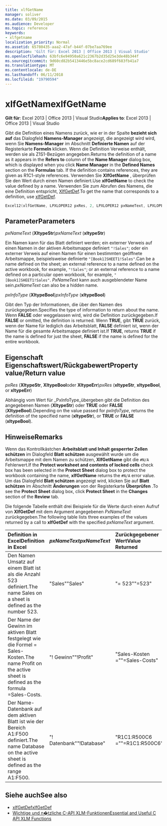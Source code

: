 ```yaml
---
title: xlfGetName
manager: soliver
ms.date: 03/09/2015
ms.audience: Developer
ms.topic: reference
keywords:
- xlfgetname
localization_priority: Normal
ms.assetid: 65780435-aaa2-47af-b44f-07be7aa769ee
description: 'Gilt für: Excel 2013 | Office 2013 | Visual Studio'
ms.openlocfilehash: 63bfc6e94950a621c2367b2d35d25e3de48b344f
ms.sourcegitcommit: 9d60cd82b5413446e5bc8ace2cd689f683fb41a7
ms.translationtype: MT
ms.contentlocale: de-DE
ms.lasthandoff: 06/11/2018
ms.locfileid: "19790594"
---
```

# <a name="xlfgetname"></a><span data-ttu-id="702bc-104">xlfGetName</span><span class="sxs-lookup"><span data-stu-id="702bc-104">xlfGetName</span></span>

<span data-ttu-id="702bc-105">**Gilt für**: Excel 2013 | Office 2013 | Visual Studio</span><span class="sxs-lookup"><span data-stu-id="702bc-105">**Applies to**: Excel 2013 | Office 2013 | Visual Studio</span></span> 
  
<span data-ttu-id="702bc-106">Gibt die Definition eines Namens zurück, wie er in der Spalte **bezieht sich auf** das Dialogfeld **Namens-Manager** angezeigt, die angezeigt wird wird, wenn Sie **Namens-Manager** im Abschnitt **Definierte Namen** auf der Registerkarte **Formeln** klicken. Wenn die Definition Verweise enthält, werden sie als Z1S1-Bezügen angegeben.</span><span class="sxs-lookup"><span data-stu-id="702bc-106">Returns the definition of a name as it appears in the **Refers to** column of the **Name Manager** dialog box, which is displayed when you click **Name Manager** in the **Defined Names** section on the **Formulas** tab. If the definition contains references, they are given as R1C1-style references.</span></span> <span data-ttu-id="702bc-107">Verwenden Sie **XlfGetName** , überprüfen Sie den Wert durch einen Namen definiert.</span><span class="sxs-lookup"><span data-stu-id="702bc-107">Use **xlfGetName** to check the value defined by a name.</span></span> <span data-ttu-id="702bc-108">Verwenden Sie zum Abrufen des Namens, die eine Definition entspricht, [XlfGetDef](xlfgetdef.md).</span><span class="sxs-lookup"><span data-stu-id="702bc-108">To get the name that corresponds to a definition, use [xlfGetDef](xlfgetdef.md).</span></span>
  
```cpp
Excel12(xlfGetName, LPXLOPER12 pxRes, 2, LPXLOPER12 pxNameText, LPXLOPER12 pxInfoType);
```

## <a name="parameters"></a><span data-ttu-id="702bc-109">Parameter</span><span class="sxs-lookup"><span data-stu-id="702bc-109">Parameters</span></span>

<span data-ttu-id="702bc-110">_pxNameText_ (**XltypeStr**)</span><span class="sxs-lookup"><span data-stu-id="702bc-110">_pxNameText_ (**xltypeStr**)</span></span>
  
<span data-ttu-id="702bc-111">Ein Namen kann für das Blatt definiert werden; ein externer Verweis auf einen Namen in der aktiven Arbeitsmappe definiert `"!Sales"`; oder ein externer Verweis auf einen Namen für einen bestimmten geöffnete Arbeitsmappe, beispielsweise definierte `"[Book1]SHEET1!Sales"`.</span><span class="sxs-lookup"><span data-stu-id="702bc-111">Can be a name defined on the sheet; an external reference to a name defined on the active workbook, for example,  `"!Sales"`; or an external reference to a name defined on a particular open workbook, for example,  `"[Book1]SHEET1!Sales"`.</span></span>  <span data-ttu-id="702bc-112">_PxNameText_ kann auch ausgeblendeter Name sein.</span><span class="sxs-lookup"><span data-stu-id="702bc-112">_pxNameText_ can also be a hidden name.</span></span> 
  
<span data-ttu-id="702bc-113">_pxInfoType_ (**XltypeBool**)</span><span class="sxs-lookup"><span data-stu-id="702bc-113">_pxInfoType_ (**xltypeBool**)</span></span>
  
<span data-ttu-id="702bc-114">Gibt den Typ der Informationen, die über den Namen des zurückgegeben.</span><span class="sxs-lookup"><span data-stu-id="702bc-114">Specifies the type of information to return about the name.</span></span> <span data-ttu-id="702bc-115">Wenn **FALSE** oder weggelassen wird, wird die Definition zurückgegeben.</span><span class="sxs-lookup"><span data-stu-id="702bc-115">If **FALSE** or omitted, the definition is returned.</span></span> <span data-ttu-id="702bc-116">Wenn **TRUE**, gibt **TRUE** zurück, wenn der Name für lediglich das Arbeitsblatt, **FALSE** definiert ist, wenn der Name für die gesamte Arbeitsmappe definiert ist.</span><span class="sxs-lookup"><span data-stu-id="702bc-116">If **TRUE**, returns **TRUE** if the name is defined for just the sheet, **FALSE** if the name is defined for the entire workbook.</span></span> 
  
## <a name="property-valuereturn-value"></a><span data-ttu-id="702bc-117">Eigenschaft Eigenschaftswert/Rückgabewert</span><span class="sxs-lookup"><span data-stu-id="702bc-117">Property value/Return value</span></span>

<span data-ttu-id="702bc-118">_pxRes_ (**XltypeStr**, **XltypeBool**oder **XltypeErr**)</span><span class="sxs-lookup"><span data-stu-id="702bc-118">_pxRes_ (**xltypeStr**, **xltypeBool**, or **xltypeErr**)</span></span>
  
<span data-ttu-id="702bc-119">Abhängig vom Wert für _PxInfoType_übergeben gibt die Definition des angegebenen Namen (**XltypeStr**) oder **TRUE** oder **FALSE** (**XltypeBool**).</span><span class="sxs-lookup"><span data-stu-id="702bc-119">Depending on the value passed for  _pxInfoType_, returns the definition of the specified name (**xltypeStr**), or **TRUE** or **FALSE** (**xltypeBool**).</span></span>
  
## <a name="remarks"></a><span data-ttu-id="702bc-120">Hinweise</span><span class="sxs-lookup"><span data-stu-id="702bc-120">Remarks</span></span>

<span data-ttu-id="702bc-121">Wenn das Kontrollkästchen **Arbeitsblatt und Inhalt gesperrter Zellen schützen** im Dialogfeld **Blatt schützen** ausgewählt wurde um die Arbeitsmappe mit dem Namen zu schützen, **XlfGetName** gibt die `#N/A` Fehlerwert.</span><span class="sxs-lookup"><span data-stu-id="702bc-121">If the **Protect worksheet and contents of locked cells** check box has been selected in the **Protect Sheet** dialog box to protect the workbook containing the name, **xlfGetName** returns the  `#N/A` error value.</span></span> <span data-ttu-id="702bc-122">Um das Dialogfeld **Blatt schützen** angezeigt wird, klicken Sie auf **Blatt schützen** im Abschnitt **Änderungen** von der Registerkarte **Überprüfen** .</span><span class="sxs-lookup"><span data-stu-id="702bc-122">To see the **Protect Sheet** dialog box, click **Protect Sheet** in the **Changes** section of the **Review** tab.</span></span> 
  
<span data-ttu-id="702bc-123">Die folgende Tabelle enthält drei Beispiele für die Werte durch einen Aufruf von **XlfGetDef** mit dem Argument angegebenen _PxNameText_ zurückgegeben.</span><span class="sxs-lookup"><span data-stu-id="702bc-123">The following table lists three examples of the values returned by a call to **xlfGetDef** with the specified  _pxNameText_ argument.</span></span> 
  
|<span data-ttu-id="702bc-124">**Definition in Excel**</span><span class="sxs-lookup"><span data-stu-id="702bc-124">**Definition in Excel**</span></span>|<span data-ttu-id="702bc-125">**_pxNameText_**</span><span class="sxs-lookup"><span data-stu-id="702bc-125">**_pxNameText_**</span></span>|<span data-ttu-id="702bc-126">**Zurückgegebener Wert**</span><span class="sxs-lookup"><span data-stu-id="702bc-126">**Value Returned**</span></span>|
|:-----|:-----|:-----|
|<span data-ttu-id="702bc-127">Den Namen Umsatz auf einem Blatt ist als die Anzahl 523 definiert.</span><span class="sxs-lookup"><span data-stu-id="702bc-127">The name Sales on a sheet is defined as the number 523.</span></span>  <br/> |<span data-ttu-id="702bc-128">"Sales"</span><span class="sxs-lookup"><span data-stu-id="702bc-128">"Sales"</span></span>  <br/> |<span data-ttu-id="702bc-129">"= 523"</span><span class="sxs-lookup"><span data-stu-id="702bc-129">"=523"</span></span>  <br/> |
|<span data-ttu-id="702bc-130">Der Name der Gewinn im aktiven Blatt festgelegt wie die Formel = Sales-Kosten.</span><span class="sxs-lookup"><span data-stu-id="702bc-130">The name Profit on the active sheet is defined as the formula =Sales-Costs.</span></span>  <br/> |<span data-ttu-id="702bc-131">"! Gewinn"</span><span class="sxs-lookup"><span data-stu-id="702bc-131">"!Profit"</span></span>  <br/> |<span data-ttu-id="702bc-132">"Sales-Kosten ="</span><span class="sxs-lookup"><span data-stu-id="702bc-132">"=Sales-Costs"</span></span>  <br/> |
|<span data-ttu-id="702bc-133">Der Name-Datenbank auf dem aktiven Blatt ist wie der Bereich A1:F500 definiert.</span><span class="sxs-lookup"><span data-stu-id="702bc-133">The name Database on the active sheet is defined as the range A1:F500.</span></span>  <br/> |<span data-ttu-id="702bc-134">"! Datenbank"</span><span class="sxs-lookup"><span data-stu-id="702bc-134">"!Database"</span></span>  <br/> |<span data-ttu-id="702bc-135">"R1C1:R500C6 ="</span><span class="sxs-lookup"><span data-stu-id="702bc-135">"=R1C1:R500C6"</span></span>  <br/> |
   
## <a name="see-also"></a><span data-ttu-id="702bc-136">Siehe auch</span><span class="sxs-lookup"><span data-stu-id="702bc-136">See also</span></span>

- [<span data-ttu-id="702bc-137">xlfGetDef</span><span class="sxs-lookup"><span data-stu-id="702bc-137">xlfGetDef</span></span>](xlfgetdef.md)
- [<span data-ttu-id="702bc-138">Wichtige und n�tzliche C-API XLM-Funktionen</span><span class="sxs-lookup"><span data-stu-id="702bc-138">Essential and Useful C API XLM Functions</span></span>](essential-and-useful-c-api-xlm-functions.md)

